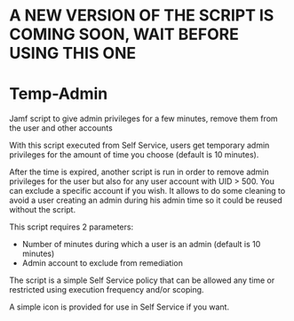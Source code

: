 # A NEW VERSION OF THE SCRIPT IS COMING SOON, WAIT BEFORE USING THIS ONE

# Temp-Admin
Jamf script to give admin privileges for a few minutes, remove them from the user and other accounts

With this script executed from Self Service, users get temporary admin privileges for the amount of time you choose (default is 10 minutes).

After the time is expired, another script is run in order to remove admin privileges for the user but also for any user account with UID > 500. You can exclude a specific account if you wish. It allows to do some cleaning to avoid a user creating an admin during his admin time so it could be reused without the script.

This script requires 2 parameters:
- Number of minutes during which a user is an admin (default is 10 minutes)
- Admin account to exclude from remediation

The script is a simple Self Service policy that can be allowed any time or restricted using execution frequency and/or scoping.

A simple icon is provided for use in Self Service if you want.
